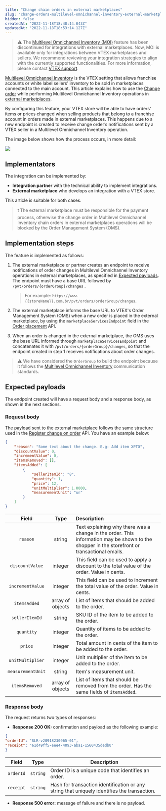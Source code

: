 ```yaml
---
title: "Change chain orders in external marketplaces"
slug: "change-orders-multilevel-omnichannel-inventory-external-marketplaces"
hidden: false
createdAt: "2022-11-18T18:48:14.043Z"
updatedAt: "2022-11-18T18:53:14.127Z"
---
```


>⚠️ The [Multilevel Omnichannel Inventory (MOI)](https://developers.vtex.com/docs/guides/multilevel-omnichannel-inventory) feature has been discontinued for integrations with external marketplaces. Now, MOI is available only for integrations between VTEX marketplaces and sellers. We recommend reviewing your integration strategies to align with the currently supported functionalities. For more information, please contact [VTEX support](https://help.vtex.com/en/support).

[Multilevel Omnichannel Inventory](https://developers.vtex.com/vtex-rest-api/docs/multilevel-omnichannel-inventory) is the VTEX setting that allows franchise accounts or white label sellers' inventory to be sold in marketplaces connected to the main account. This article explains how to use the [Change order](https://developers.vtex.com/vtex-rest-api/docs/change-order) while performing Multilevel Omnichannel Inventory operations in [external marketplaces](https://developers.vtex.com/vtex-rest-api/docs/external-marketplace-integration-guide).

By configuring this feature, your VTEX store will be able to have orders' items or prices changed when selling products that belong to a franchise account in orders made in external marketplaces. This happens due to a new endpoint is created to receive change order’s notifications sent by a VTEX seller in a Multilevel Omnichannel Inventory operation.

The image below shows how the process occurs, in more detail:

![](https://raw.githubusercontent.com/vtexdocs/dev-portal-content/main/docs/guides/Integration-Guides/change%20chain%20orders%20in%20multilevel%20omnichannel%20inventory%20%20marketplace.jpg)

## Implementators

The integration can be implemented by:

- **Integration partner** with the technical ability to implement integrations.
- **External marketplace** who develops an integration with a VTEX store.

This article is suitable for both cases.

>❗ The external marketplace must be responsible for the payment process, otherwise the change order in Multilevel Omnichannel Inventory chain orders in external marketplaces operations will be blocked by the Order Management System (OMS).

## Implementation steps

The feature is implemented as follows:

1. The external marketplace or partner creates an endpoint to receive notifications of order changes in Multilevel Omnichannel Inventory operations in external marketplaces, as specified in [Expected payloads](#expected-payloads). The endpoint must have a base URL followed by `/pvt/orders/{orderGroup}/changes` .

    > For example: `https://www.{{storeName}}.com.br/pvt/orders/orderGroup/changes`.

2. The external marketplace informs the base URL to VTEX's Order Management System (OMS) when a new order is placed in the external marketplace, by using the `marketplaceServicesEndpoint` field in the [Order placement](https://developers.vtex.com/vtex-rest-api/reference/order-placement) API.
3. When an order is changed in the external marketplace, the OMS uses the base URL informed through `marketplaceServicesEndpoint` and concatenates it with `/pvt/orders/{orderGroup}/changes`, so that the endpoint created in step 1 receives notifications about order changes.

>⚠️ We have considered the `OrderGroup` to build the endpoint because it follows the [Multilevel Omnichannel Inventory](https://developers.vtex.com/vtex-rest-api/docs/multilevel-omnichannel-inventory) communication standards.

## Expected payloads

The endpoint created will have a request body and a response body, as shown in the next sections.

### Request body

The payload sent to the external marketplace follows the same structure used in the [Register change on order](https://developers.vtex.com/vtex-rest-api/reference/registerchange) API. You have an example below:

```json
{
    "reason": "Some text about the change. E.g: Add item XPTO",
    "discountValue": 0,
    "incrementValue": 0,
    "itemsRemoved": [], 
    "itemsAdded": [
        {
            "sellerItemId": "8",
            "quantity": 1,
            "price": 12,
            "unitMultiplier": 1.0000,
            "measurementUnit": "un"
        }
    ]
}
```

| **Field** | **Type** | **Description** |
|:----------:|:----------:|:----------|
| `reason` | string | Text explaining why there was a change in the order. This information may be shown to the shopper in the storefront or transactional emails. |
| `discountValue` | integer | This field can be used to apply a discount to the total value of the order. Value in cents. |
| `incrementValue` | integer | This field can be used to increment the total value of the order. Value in cents. |
| `itemsAdded` | array of objects | List of items that should be added to the order. |
| `sellerItemId` | string | SKU ID of the item to be added to the order. |
| `quantity` | integer | Quantity of items to be added to the order. |
| `price` | integer | Total amount in cents of the item to be added to the order.  |
| `unitMultiplier` | integer | Unit multiplier of the item to be added to the order. |
| `measurementUnit` | string | Item's measurement unit. |
| `itemsRemoved` | array of objects | List of items that should be removed from the order. Has the same fields of `itemsAdded`. |

### Response body

The request returns two types of responses:

- **Response 200 OK:** confirmation and payload as the following example:

```json
{
"orderId": "SLR-v20918230965-01",
"receipt": "61d49ff5-eee4-4093-aba1-1560435dedb0"
}
```

| Field | Type | Description |
|---|---|---|
| `orderId` | `string` | Order ID is a unique code that identifies an order. |
| `receipt` | `string` | Hash for transaction identification or any string that uniquely identifies the transaction. |

- **Response 500 error:** message of failure and there is no payload.

